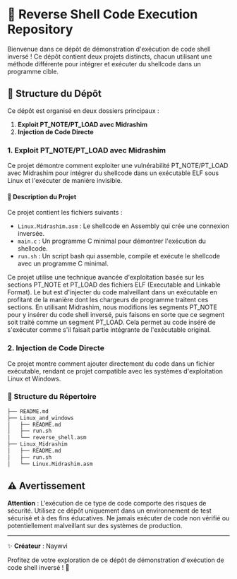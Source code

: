 # 🚀 Reverse Shell Code Execution Repository

Bienvenue dans ce dépôt de démonstration d'exécution de code shell inversé ! Ce dépôt contient deux projets distincts, chacun utilisant une méthode différente pour intégrer et exécuter du shellcode dans un programme cible.

## 📁 Structure du Dépôt

Ce dépôt est organisé en deux dossiers principaux :

1. **Exploit PT_NOTE/PT_LOAD avec Midrashim**
2. **Injection de Code Directe**

### 1. Exploit PT_NOTE/PT_LOAD avec Midrashim

Ce projet démontre comment exploiter une vulnérabilité PT_NOTE/PT_LOAD avec Midrashim pour intégrer du shellcode dans un exécutable ELF sous Linux et l'exécuter de manière invisible.

#### 📜 Description du Projet

Ce projet contient les fichiers suivants :

- `Linux.Midrashim.asm` : Le shellcode en Assembly qui crée une connexion inversée.
- `main.c` : Un programme C minimal pour démontrer l'exécution du shellcode.
- `run.sh` : Un script bash qui assemble, compile et exécute le shellcode avec un programme C minimal.

Ce projet utilise une technique avancée d'exploitation basée sur les sections PT_NOTE et PT_LOAD des fichiers ELF (Executable and Linkable Format). Le but est d'injecter du code malveillant dans un exécutable en profitant de la manière dont les chargeurs de programme traitent ces sections. En utilisant Midrashim, nous modifions les segments PT_NOTE pour y insérer du code shell inversé, puis faisons en sorte que ce segment soit traité comme un segment PT_LOAD. Cela permet au code inséré de s'exécuter comme s'il faisait partie intégrante de l'exécutable original.

### 2. Injection de Code Directe

Ce projet montre comment ajouter directement du code dans un fichier exécutable, rendant ce projet compatible avec les systèmes d'exploitation Linux et Windows.

### 📁 Structure du Répertoire

```sh
├── README.md
├── Linux_and_windows
│   ├── README.md
│   ├── run.sh
│   └── reverse_shell.asm
├── Linux_Midrashim
│   ├── README.md
│   ├── run.sh
│   └── Linux.Midrashim.asm
```

## ⚠️ Avertissement

**Attention** : L'exécution de ce type de code comporte des risques de sécurité. Utilisez ce dépôt uniquement dans un environnement de test sécurisé et à des fins éducatives. Ne jamais exécuter de code non vérifié ou potentiellement malveillant sur des systèmes de production.

---

✨ **Créateur** : Naywvi

Profitez de votre exploration de ce dépôt de démonstration d'exécution de code shell inversé ! 🚀
